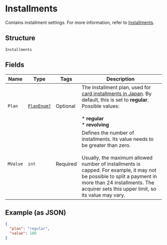 
# Installments

Contains installment settings. For more information, refer to [Installments](https://docs.adyen.com/payment-methods/cards/credit-card-installments).

## Structure

`Installments`

## Fields

| Name | Type | Tags | Description |
|  --- | --- | --- | --- |
| `Plan` | [`PlanEnum?`](../../doc/models/plan-enum.md) | Optional | The installment plan, used for [card installments in Japan](https://docs.adyen.com/payment-methods/cards/credit-card-installments#make-a-payment-japan). By default, this is set to **regular**. Possible values:<br><br>* **regular**<br>* **revolving** |
| `MValue` | `int` | Required | Defines the number of installments. Its value needs to be greater than zero.<br><br>Usually, the maximum allowed number of installments is capped. For example, it may not be possible to split a payment in more than 24 installments. The acquirer sets this upper limit, so its value may vary. |

## Example (as JSON)

```json
{
  "plan": "regular",
  "value": 180
}
```

